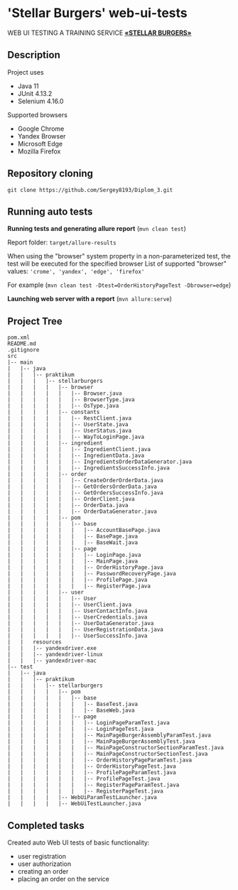# 'Stellar Burgers' web-ui-tests

WEB UI TESTING A TRAINING SERVICE
[**«STELLAR BURGERS»**](https://stellarburgers.nomoreparties.site)


## Description

Project uses
- Java 11
- JUnit 4.13.2
- Selenium 4.16.0

Supported browsers
- Google Chrome
- Yandex Browser
- Microsoft Edge
- Mozilla Firefox


## Repository cloning
```shell
git clone https://github.com/Sergey8193/Diplom_3.git
```


## Running auto tests

**Running tests and generating allure report** (```mvn clean test```)

Report folder: ```target/allure-results```

When using the "browser" system property in a non-parameterized test, 
the test will be executed for the specified browser
List of supported "browser" values: ```'crome', 'yandex', 'edge', 'firefox' ```

For example (```mvn clean test -Dtest=OrderHistoryPageTest -Dbrowser=edge```)

**Launching web server with a report** (```mvn allure:serve```)



## Project Tree

```
pom.xml
README.md
.gitignore
src
|-- main
|   |-- java
|   |   |-- praktikum
|   |   |   |-- stellarburgers
|   |   |   |   |-- browser
|   |   |   |   |   |-- Browser.java
|   |   |   |   |   |-- BrowserType.java
|   |   |   |   |   |-- OsType.java
|   |   |   |   |-- constants
|   |   |   |   |   |-- RestClient.java
|   |   |   |   |   |-- UserState.java
|   |   |   |   |   |-- UserStatus.java
|   |   |   |   |   |-- WayToLoginPage.java
|   |   |   |   |-- ingredient
|   |   |   |   |   |-- IngredientClient.java
|   |   |   |   |   |-- IngredientData.java
|   |   |   |   |   |-- IngredientsOrderDataGenerator.java
|   |   |   |   |   |-- IngredientsSuccessInfo.java
|   |   |   |   |-- order
|   |   |   |   |   |-- CreateOrderOrderData.java
|   |   |   |   |   |-- GetOrdersOrderData.java
|   |   |   |   |   |-- GetOrdersSuccessInfo.java
|   |   |   |   |   |-- OrderClient.java
|   |   |   |   |   |-- OrderData.java
|   |   |   |   |   |-- OrderDataGenerator.java
|   |   |   |   |-- pom
|   |   |   |   |   |-- base
|   |   |   |   |   |   |-- AccountBasePage.java
|   |   |   |   |   |   |-- BasePage.java
|   |   |   |   |   |   |-- BaseWait.java
|   |   |   |   |   |-- page
|   |   |   |   |   |   |-- LoginPage.java
|   |   |   |   |   |   |-- MainPage.java
|   |   |   |   |   |   |-- OrderHistoryPage.java
|   |   |   |   |   |   |-- PasswordRecoveryPage.java
|   |   |   |   |   |   |-- ProfilePage.java
|   |   |   |   |   |   |-- RegisterPage.java
|   |   |   |   |-- user
|   |   |   |   |   |-- User
|   |   |   |   |   |-- UserClient.java
|   |   |   |   |   |-- UserContactInfo.java
|   |   |   |   |   |-- UserCredentials.java
|   |   |   |   |   |-- UserDataGenerator.java
|   |   |   |   |   |-- UserRegistrationData.java
|   |   |   |   |   |-- UserSuccessInfo.java
|   |   resources
|   |   |-- yandexdriver.exe
|   |   |-- yandexdriver-linux
|   |   |-- yandexdriver-mac
|-- test
|   |-- java
|   |   |-- praktikum
|   |   |   |-- stellarburgers
|   |   |   |   |-- pom
|   |   |   |   |   |-- base
|   |   |   |   |   |   |-- BaseTest.java
|   |   |   |   |   |   |-- BaseWeb.java
|   |   |   |   |   |-- page
|   |   |   |   |   |   |-- LoginPageParamTest.java
|   |   |   |   |   |   |-- LoginPageTest.java
|   |   |   |   |   |   |-- MainPageBurgerAssemblyParamTest.java
|   |   |   |   |   |   |-- MainPageBurgerAssemblyTest.java
|   |   |   |   |   |   |-- MainPageConstructorSectionParamTest.java
|   |   |   |   |   |   |-- MainPageConstructorSectionTest.java
|   |   |   |   |   |   |-- OrderHistoryPageParamTest.java
|   |   |   |   |   |   |-- OrderHistoryPageTest.java
|   |   |   |   |   |   |-- ProfilePageParamTest.java
|   |   |   |   |   |   |-- ProfilePageTest.java
|   |   |   |   |   |   |-- RegisterPageParamTest.java
|   |   |   |   |   |   |-- RegisterPageTest.java
|   |   |   |   |-- WebUiParamTestLauncher.java
|   |   |   |   |-- WebUiTestLauncher.java
```


## Completed tasks

Created auto Web UI tests of basic functionality:
- user registration
- user authorization
- creating an order
- placing an order on the service
